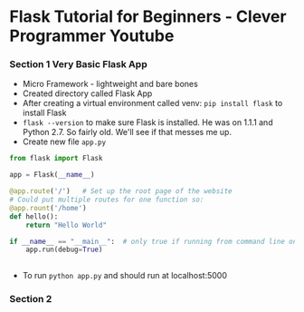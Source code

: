 # Flask Tutorial for Beginners - Clever Programmer Youtube

### Section 1 Very Basic Flask App

* Micro Framework - lightweight and bare bones
* Created directory called Flask App
* After creating a virtual environment called venv: `pip install flask` to install Flask
* `flask --version` to make sure Flask is installed. He was on 1.1.1  and Python 2.7. So fairly old. We'll see if that messes me up.
* Create new file `app.py`

``` Python
from flask import Flask

app = Flask(__name__)

@app.route('/')   # Set up the root page of the website
# Could put multiple routes for one function so:
@app.rount('/home')
def hello():
    return "Hello World"

if __name__ == "__main__":  # only true if running from command line on localhost
    app.run(debug=True)
    
```

* To run `python app.py` and should run at localhost:5000


### Section 2


